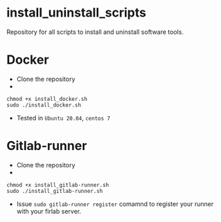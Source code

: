 # install_uninstall_scripts
Repository for all scripts to install and uninstall software tools.


# Docker
* Clone the repository
* 
```cd install_uninstall_scripts
chmod +x install_docker.sh
sudo ./install_docker.sh
```
* Tested in `Ubuntu 20.04`, `centos 7`

# Gitlab-runner
* Clone the repository
* 
```cd install_uninstall_scripts
chmod +x install_gitlab-runner.sh
sudo ./install_gitlab-runner.sh
```
* Issue `sudo gitlab-runner register` comamnd to register your runner with your firlab server.



